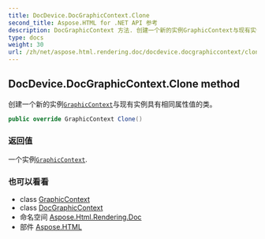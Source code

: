 ```yaml
---
title: DocDevice.DocGraphicContext.Clone
second_title: Aspose.HTML for .NET API 参考
description: DocGraphicContext 方法. 创建一个新的实例GraphicContext与现有实例具有相同属性值的类
type: docs
weight: 30
url: /zh/net/aspose.html.rendering.doc/docdevice.docgraphiccontext/clone/
---
```

## DocDevice.DocGraphicContext.Clone method

创建一个新的实例[`GraphicContext`](../../../aspose.html.rendering/graphiccontext/)与现有实例具有相同属性值的类。

```csharp
public override GraphicContext Clone()
```

### 返回值

一个实例[`GraphicContext`](../../../aspose.html.rendering/graphiccontext/).

### 也可以看看

* class [GraphicContext](../../../aspose.html.rendering/graphiccontext/)
* class [DocGraphicContext](../)
* 命名空间 [Aspose.Html.Rendering.Doc](../../docdevice.docgraphiccontext/)
* 部件 [Aspose.HTML](../../../)


